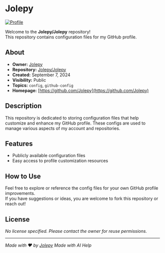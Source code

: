 # Jolepy

[![Profile](https://avatars.githubusercontent.com/u/180786854?v=4)](https://github.com/Jolepy)

Welcome to the **Jolepy/Jolepy** repository!  
This repository contains configuration files for my GitHub profile.

## About

- **Owner:** [Jolepy](https://github.com/Jolepy)
- **Repository:** [Jolepy/Jolepy](https://github.com/Jolepy/Jolepy)
- **Created:** September 7, 2024
- **Visibility:** Public
- **Topics:** `config`, `github-config`
- **Homepage:** [https://github.com/Jolepy](https://github.com/Jolepy)

## Description

This repository is dedicated to storing configuration files that help customize and enhance my GitHub profile. These configs are used to manage various aspects of my account and repositories.

## Features

- Publicly available configuration files
- Easy access to profile customization resources

## How to Use

Feel free to explore or reference the config files for your own GitHub profile improvements.  
If you have suggestions or ideas, you are welcome to fork this repository or reach out!

## License

_No license specified. Please contact the owner for reuse permissions._

---

*Made with ❤️ by [Jolepy](https://github.com/Jolepy)*
*Made with AI Help*
